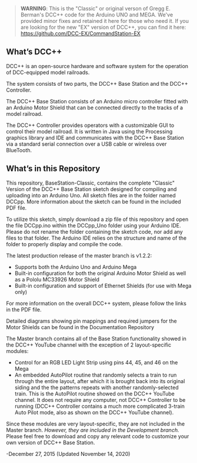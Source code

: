 
> **WARNING**: This is the "Classic" or original verson of Gregg E. Berman's DCC++ code for the Arduino UNO and MEGA. 
> We've provided minor fixes and retained it here for those who need it. If you are looking for the new "EX" 
> version of DCC++, you can find it here: https://github.com/DCC-EX/CommandStation-EX


What’s DCC++
------------

DCC++ is an open-source hardware and software system for the operation of DCC-equipped model railroads.

The system consists of two parts, the DCC++ Base Station and the DCC++ Controller.

The DCC++ Base Station consists of an Arduino micro controller fitted with an Arduino Motor Shield that can be connected directly to the tracks of a model railroad.

The DCC++ Controller provides operators with a customizable GUI to control their model railroad.  It is written in Java using the Processing graphics library and IDE and communicates with the DCC++ Base Station via a standard serial connection over a USB cable or wireless over BlueTooth.

What’s in this Repository
-------------------------

This repository, BaseStation-Classic, contains the complete "Classic" Version of the DCC++ Base Station sketch designed for compiling and uploading into an Arduino Uno.  All sketch files are in the folder named DCCpp. More information about the sketch can be found in the included PDF file.

To utilize this sketch, simply download a zip file of this repository and open the file DCCpp.ino within the DCCpp_Uno folder using your Arduino IDE.  Please do not rename the folder containing the sketch code, nor add any files to that folder.  The Arduino IDE relies on the structure and name of the folder to properly display and compile the code.

The latest production release of the master branch is v1.2.2:

* Supports both the Arduino Uno and Arduino Mega
* Built-in configuration for both the original Arduino Motor Shield as well as a Pololu MC33926 Motor Shield
* Built-in configuration and support of Ethernet Shields (for use with Mega only)

For more information on the overall DCC++ system, please follow the links in the PDF file.

Detailed diagrams showing pin mappings and required jumpers for the Motor Shields can be found in the Documentation Repository

The Master branch contains all of the Base Station functionality showed in the DCC++ YouTube channel with the exception of 2 layout-specific modules:

* Control for an RGB LED Light Strip using pins 44, 45, and 46 on the Mega
* An embedded AutoPilot routine that randomly selects a train to run through the entire layout, after which it is brought back into its original siding and the the patterns repeats with another randomly-selected train.  This is the AutoPilot routine showed on the DCC++ YouTube channel.  It does not require any computer, not DCC++ Controller to be running (DCC++ Controller contains a much more complicated 3-train Auto Pilot mode, also as shown on the DCC++ YouTube channel).

Since these modules are very layout-specific, they are not included in the Master branch.  *However, they are included in the Development branch.*  Please feel free to download and copy any relevant code to customize your own version of DCC++ Base Station.

-December 27, 2015 (Updated November 14, 2020)
